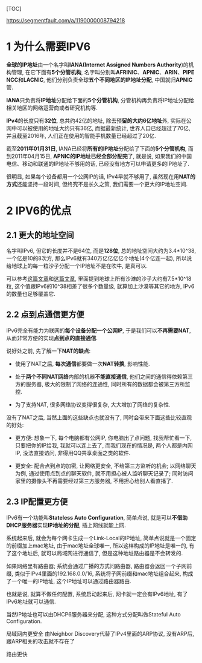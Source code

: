 [TOC]

https://segmentfault.com/a/1190000008794218

# 1 为什么需要IPV6

**全球的IP地址**由一个名字叫**IANA(Internet Assigned Numbers Authority**)的机构管理, 在它下面有**5个分管机构**, 名字叫分别叫**AFRINIC**、**APNIC**、**ARIN**、**PIPE NCC**和**LACNIC**, 他们分别负责全球**五个不同地区的IP地址分配**, 中国就归**APNIC**管. 

**IANA**只负责将**IP地址**分配给下面的**5个分管机构**, 分管机构再负责将IP地址分配给相关地区的网络运营商或者研究机构等. 

**IPv4**的长度只有**32位**, 总共约42亿的地址, 除去预**留的大约6亿地址**外, 实际在公网中可以被使用的地址大约只有36亿, 而据最新统计, 世界人口已经超过了70亿, 并且截至2016年, 人们正在使用的智能手机数量已经超过了20亿. 

截至**2011年01月31日**, IANA已经将**所有的IP地址**分配给了下面的**5个分管机构**, 而到2011年04月15日, **APNIC的IP地址已经全部分配完**了, 就是说, 如果我们的中国电信、移动和联通的IP地址不够用的话, 已经没有地方可以申请更多的IP地址了. 

很明显, 如果每个设备都用一个公网IP的话, IPv4早就不够用了, 虽然现在用**NAT的方式**还能坚持一段时间, 但终究不是长久之策, 我们需要一个更大的IP地址空间. 

# 2 IPV6的优点

## 2.1 更大的地址空间

名字叫IPv6, 但它的长度并不是64位, 而是**128位**, 总的地址空间大约为3.4*10^38, 一个亿是10的8次方, 那么IPv6就有340万亿亿亿亿个地址(4个亿连一起), 所以说给地球上的每一粒沙子分配一个IP地址不是在吹牛, 是真可以. 

可以参考[这篇文章](https://itsnobody.wordpress.com/2012/02/17/how-many-addresses-can-ipv6-hold/)和[这篇文章](http://www.npr.org/sections/krulwich/2012/09/17/161096233/which-is-greater-the-number-of-sand-grains-on-earth-or-stars-in-the-sky), 里面提到地球上所有沙滩的沙子大约有7.5*10^18粒, 这个值跟IPv6的10^38相差了很多个数量级, 就算加上沙漠等其它的地方, IPv6的数量也足够覆盖它. 

## 2.2 点到点通信更方便

IPv6完全有能力为联网的**每个设备分配一个公网IP**, 于是我们可以**不再需要NAT**, 从而非常方便的实现**点到点的直接通信**. 

说好处之前, 先了解一下**NAT的缺点**: 

- 使用了NAT之后, **每次通信**都要做一次**NAT转换**, 影响性能. 

- 处于**两个不同NAT网络**内部的机器**不能直接通信**, 他们之间的通信得依赖第三方的服务器, 极大的限制了网络的连通性, 同时所有的数据都会被第三方所监控. 

- 为了支持NAT, 很多网络协议变得很复杂, 大大增加了网络的复杂性. 

没有了NAT之后, 当然上面的这些缺点也就没有了, 同时会带来下面这些比较直观的好处: 

- 更方便:  想象一下, 每个电脑都有公网IP, 你电脑出了点问题, 找我帮忙看一下, 只要把你的IP给我, 我就可以连上去了, 而我们现在的情况是, 两个人都是内网IP, 没法直接访问, 非得用QQ共享桌面之类的软件. 

- 更安全:  配合点到点的加密, 让网络更安全, 不给第三方监听的机会;  以网络聊天为例, 通过使用点到点的聊天软件, 就不用担心被人监听聊天记录了; 同时访问家里的摄像头不再需要经过第三方服务器, 不用担心给别人看直播了. 

## 2.3 IP配置更方便

IPv6有一个功能叫**Stateless Auto Configuration**, 简单点说, 就是可以**不借助DHCP服务器**实现**IP地址的分配**, 插上网线就能上网. 

系统起来后, 就会为每个网卡生成一个Link-Local的IP地址, 简单点说就是一个固定的前缀加上mac地址, 由于mac地址全球唯一, 所以这样构成的IP地址是唯一的, 有了这个地址后, 就可以局域网进行通信了, 但是这种地址路由器是不会转发的. 

如果网络里有路由器;  系统会通过广播的方式问路由器, 路由器会返回一个子网前缀, 类似于IPv4里面的192.168.0.0/16, 系统将子网前缀和mac地址组合起来, 构成了一个唯一的IP地址, 这个IP地址可以通过路由器路由. 

也就是说, 就算不做任何配置, 系统启动起来后, 网卡就一定会有IPv6地址, 有了IPv6地址就可以通信. 

当然IP地址也可以由DHCP6服务器来分配, 这种方式分配叫做Stateful Auto Configuration. 

局域网内更安全
由Neighbor Discovery代替了IPv4里面的ARP协议, 没有ARP后, 跟ARP相关的攻击就不存在了

路由更快

